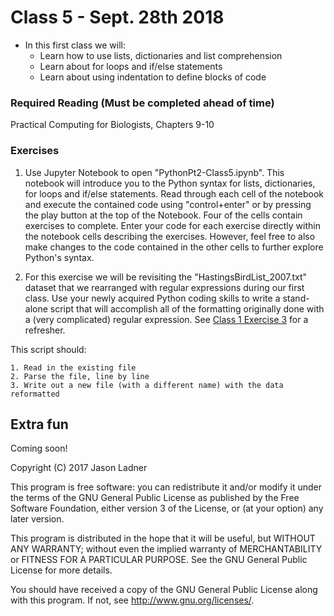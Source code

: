 # Class 5 - Sept. 28th 2018
- In this first class we will:
    - Learn how to use lists, dictionaries and list comprehension
    - Learn about for loops and if/else statements
    - Learn about using indentation to define blocks of code

### Required Reading (**Must be completed ahead of time**)
Practical Computing for Biologists, Chapters 9-10

### Exercises

1. Use Jupyter Notebook to open "PythonPt2-Class5.ipynb". This notebook will introduce you to the Python syntax for lists, dictionaries, for loops and if/else statements. Read through each cell of the notebook and execute the contained code using "control+enter" or by pressing the play button at the top of the Notebook. Four of the cells contain exercises to complete. Enter your code for each exercise directly within the notebook cells describing the exercises. However, feel free to also make changes to the code contained in the other cells to further explore Python's syntax. 

2. For this exercise we will be revisiting the "HastingsBirdList\_2007.txt" dataset that we rearranged with regular expressions during our first class. Use your newly acquired Python coding skills to write a stand-alone script that will accomplish all of the formatting originally done with a (very complicated) regular expression. See [Class 1 Exercise 3](https://github.com/jtladner/Courses/tree/master/PracticalComputing/Fall_2018/Class1_Intro_RegExp) for a refresher. 

This script should: 
    
    1. Read in the existing file
    2. Parse the file, line by line 
    3. Write out a new file (with a different name) with the data reformatted 

## Extra fun

Coming soon!

Copyright (C) 2017  Jason Ladner

This program is free software: you can redistribute it and/or modify
it under the terms of the GNU General Public License as published by
the Free Software Foundation, either version 3 of the License, or
(at your option) any later version.

This program is distributed in the hope that it will be useful,
but WITHOUT ANY WARRANTY; without even the implied warranty of
MERCHANTABILITY or FITNESS FOR A PARTICULAR PURPOSE.  See the
GNU General Public License for more details.

You should have received a copy of the GNU General Public License
along with this program.  If not, see <http://www.gnu.org/licenses/>.



